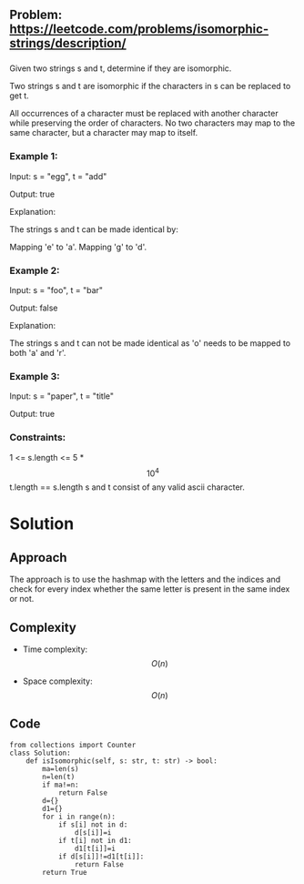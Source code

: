 ## Problem: https://leetcode.com/problems/isomorphic-strings/description/
### 
Given two strings s and t, determine if they are isomorphic.

Two strings s and t are isomorphic if the characters in s can be replaced to get t.

All occurrences of a character must be replaced with another character while preserving the order of characters. No two characters may map to the same character, but a character may map to itself.

### Example 1:
Input: s = "egg", t = "add"

Output: true

Explanation:

The strings s and t can be made identical by:

Mapping 'e' to 'a'.
Mapping 'g' to 'd'.

### Example 2:
Input: s = "foo", t = "bar"

Output: false

Explanation:

The strings s and t can not be made identical as 'o' needs to be mapped to both 'a' and 'r'.

### Example 3:
Input: s = "paper", t = "title"

Output: true

### Constraints:
1 <= s.length <= 5 * $$10^4$$
t.length == s.length
s and t consist of any valid ascii character.

# Solution
## Approach
The approach is to use the hashmap with the letters and the indices and check for every index whether the same letter is present in the same index or not.

## Complexity
- Time complexity:
$$O(n)$$

- Space complexity:
$$O(n)$$

## Code
```python3 []
from collections import Counter
class Solution:
    def isIsomorphic(self, s: str, t: str) -> bool:
        ma=len(s)
        n=len(t)
        if ma!=n:
            return False
        d={}
        d1={}
        for i in range(n):
            if s[i] not in d:
                d[s[i]]=i
            if t[i] not in d1:
                d1[t[i]]=i
            if d[s[i]]!=d1[t[i]]:
                return False
        return True
```
